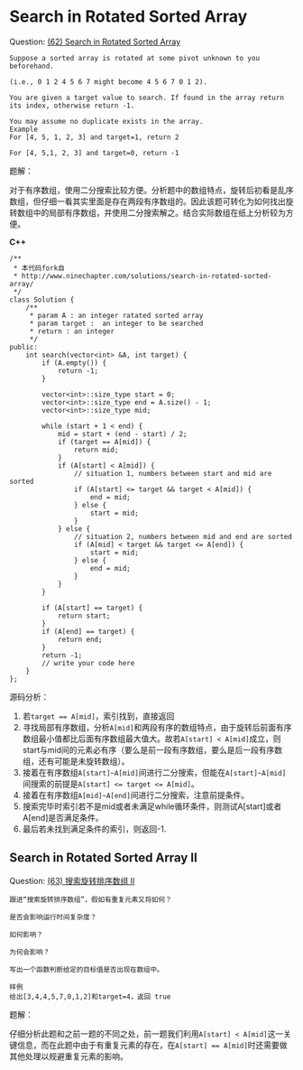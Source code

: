 # Search in Rotated Sorted Array

Question: [(62) Search in Rotated Sorted Array](http://www.lintcode.com/en/problem/search-in-rotated-sorted-array/)

```
Suppose a sorted array is rotated at some pivot unknown to you beforehand.

(i.e., 0 1 2 4 5 6 7 might become 4 5 6 7 0 1 2).

You are given a target value to search. If found in the array return its index, otherwise return -1.

You may assume no duplicate exists in the array.
Example
For [4, 5, 1, 2, 3] and target=1, return 2

For [4, 5,1, 2, 3] and target=0, return -1
```

题解：

对于有序数组，使用二分搜索比较方便。分析题中的数组特点，旋转后初看是乱序数组，但仔细一看其实里面是存在两段有序数组的。因此该题可转化为如何找出旋转数组中的局部有序数组，并使用二分搜索解之。结合实际数组在纸上分析较为方便。

**C++**

```
/**
 * 本代码fork自
 * http://www.ninechapter.com/solutions/search-in-rotated-sorted-array/
 */
class Solution {
    /** 
     * param A : an integer ratated sorted array
     * param target :  an integer to be searched
     * return : an integer
     */
public:
    int search(vector<int> &A, int target) {
        if (A.empty()) {
            return -1;
        }
        
        vector<int>::size_type start = 0;
        vector<int>::size_type end = A.size() - 1;
        vector<int>::size_type mid;
        
        while (start + 1 < end) {
            mid = start + (end - start) / 2;
            if (target == A[mid]) {
                return mid;
            }
            if (A[start] < A[mid]) {
                // situation 1, numbers between start and mid are sorted
                if (A[start] <= target && target < A[mid]) {
                    end = mid;
                } else {
                    start = mid;
                }
            } else {
                // situation 2, numbers between mid and end are sorted
                if (A[mid] < target && target <= A[end]) {
                    start = mid;
                } else {
                    end = mid;
                }
            }
        }
        
        if (A[start] == target) {
            return start;
        }
        if (A[end] == target) {
            return end;
        }
        return -1;
        // write your code here
    }
};
```

源码分析：

1. 若`target == A[mid]`，索引找到，直接返回
2. 寻找局部有序数组，分析`A[mid]`和两段有序的数组特点，由于旋转后前面有序数组最小值都比后面有序数组最大值大。故若`A[start] < A[mid]`成立，则start与mid间的元素必有序（要么是前一段有序数组，要么是后一段有序数组，还有可能是未旋转数组）。
3. 接着在有序数组`A[start]~A[mid]`间进行二分搜索，但能在`A[start]~A[mid]`间搜索的前提是`A[start] <= target <= A[mid]`。
4. 接着在有序数组`A[mid]~A[end]`间进行二分搜索，注意前提条件。
5. 搜索完毕时索引若不是mid或者未满足while循环条件，则测试A[start]或者A[end]是否满足条件。
6. 最后若未找到满足条件的索引，则返回-1.

## Search in Rotated Sorted Array II

Question: [(63) 搜索旋转排序数组 II](http://www.lintcode.com/zh-cn/problem/search-in-rotated-sorted-array-ii/)

```
跟进“搜索旋转排序数组”，假如有重复元素又将如何？

是否会影响运行时间复杂度？

如何影响？

为何会影响？

写出一个函数判断给定的目标值是否出现在数组中。

样例
给出[3,4,4,5,7,0,1,2]和target=4，返回 true
```

题解：

仔细分析此题和之前一题的不同之处，前一题我们利用`A[start] < A[mid]`这一关键信息，而在此题中由于有重复元素的存在，在`A[start] == A[mid]`时还需要做其他处理以规避重复元素的影响。
